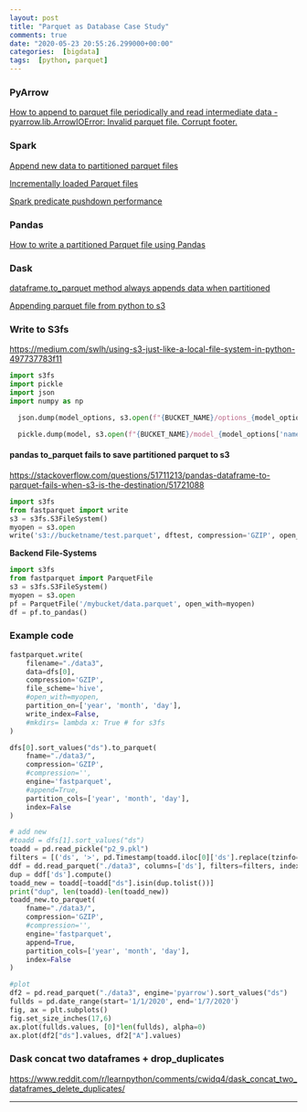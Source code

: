 ```yaml
---
layout: post
title: "Parquet as Database Case Study"
comments: true
date: "2020-05-23 20:55:26.299000+00:00"
categories:  [bigdata]
tags:  [python, parquet]
---
```




### PyArrow

[How to append to parquet file periodically and read intermediate data - pyarrow.lib.ArrowIOError: Invalid parquet file. Corrupt footer.](https://github.com/apache/arrow/issues/3203)

### Spark
[Append new data to partitioned parquet files](https://stackoverflow.com/questions/34935393/append-new-data-to-partitioned-parquet-files)

[Incrementally loaded Parquet files](https://aseigneurin.github.io/2017/03/14/incrementally-loaded-parquet-files.html)

[Spark predicate pushdown performance](https://stackoverflow.com/questions/51851827/spark-predicate-pushdown-performance)

### Pandas
[How to write a partitioned Parquet file using Pandas](https://stackoverflow.com/questions/52934265/how-to-write-a-partitioned-parquet-file-using-pandas)

### Dask
[dataframe.to_parquet method always appends data when partitioned](https://github.com/dask/dask/issues/5873)

[Appending parquet file from python to s3](https://github.com/dask/fastparquet/issues/327)

### Write to S3fs
https://medium.com/swlh/using-s3-just-like-a-local-file-system-in-python-497737783f11
    
```python
import s3fs
import pickle
import json
import numpy as np

  json.dump(model_options, s3.open(f"{BUCKET_NAME}/options_{model_options['name'] + str(np.random.randint(10000))}.json",'w'))

  pickle.dump(model, s3.open(f"{BUCKET_NAME}/model_{model_options['name'] + str(np.random.randint(10000))}.pkl",'w'))
```

#### pandas to_parquet fails to save partitioned parquet to s3
https://stackoverflow.com/questions/51711213/pandas-dataframe-to-parquet-fails-when-s3-is-the-destination/51721088
```python
import s3fs
from fastparquet import write
s3 = s3fs.S3FileSystem()
myopen = s3.open
write('s3://bucketname/test.parquet', dftest, compression='GZIP', open_with=myopen)
```

**Backend File-Systems**
```python
import s3fs
from fastparquet import ParquetFile
s3 = s3fs.S3FileSystem()
myopen = s3.open
pf = ParquetFile('/mybucket/data.parquet', open_with=myopen)
df = pf.to_pandas()
```

### Example code
```python
fastparquet.write(
    filename="./data3",
    data=dfs[0],
    compression='GZIP',
    file_scheme='hive',
    #open_with=myopen,
    partition_on=['year', 'month', 'day'],
    write_index=False,
    #mkdirs= lambda x: True # for s3fs
)

dfs[0].sort_values("ds").to_parquet(
    fname="./data3/",
    compression='GZIP',
    #compression='',
    engine='fastparquet',
    #append=True,
    partition_cols=['year', 'month', 'day'],
    index=False
)

# add new
#toadd = dfs[1].sort_values("ds")
toadd = pd.read_pickle("p2_9.pkl")
filters = [('ds', '>', pd.Timestamp(toadd.iloc[0]['ds'].replace(tzinfo=None))), ('ds', '<', pd.Timestamp(toadd.iloc[-1]['ds'].replace(tzinfo=None)))]
ddf = dd.read_parquet("./data3", columns=['ds'], filters=filters, index=False)
dup = ddf['ds'].compute()
toadd_new = toadd[~toadd["ds"].isin(dup.tolist())]
print("dup", len(toadd)-len(toadd_new))
toadd_new.to_parquet(
    fname="./data3/",
    compression='GZIP',
    #compression='',
    engine='fastparquet',
    append=True,
    partition_cols=['year', 'month', 'day'],
    index=False
)

#plot
df2 = pd.read_parquet("./data3", engine='pyarrow').sort_values("ds")
fullds = pd.date_range(start='1/1/2020', end='1/7/2020')
fig, ax = plt.subplots()
fig.set_size_inches(17,6)
ax.plot(fullds.values, [0]*len(fullds), alpha=0)
ax.plot(df2["ds"].values, df2["A"].values)
```

### Dask concat two dataframes + drop_duplicates
https://www.reddit.com/r/learnpython/comments/cwidq4/dask_concat_two_dataframes_delete_duplicates/








***